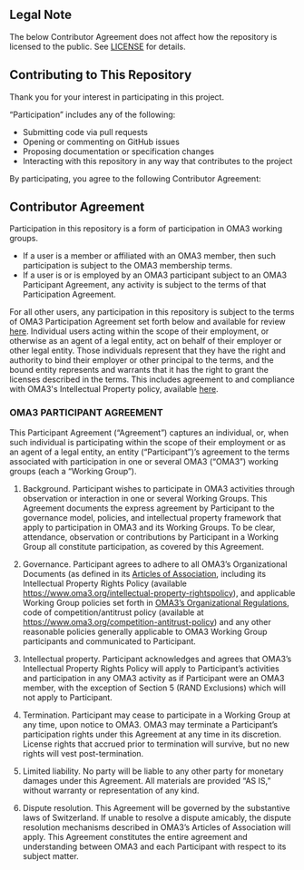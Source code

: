 ## Legal Note

The below Contributor Agreement does not affect how the repository is licensed to the public. See [LICENSE](./LICENSE) for details.

## Contributing to This Repository

Thank you for your interest in participating in this project.

“Participation” includes any of the following:
- Submitting code via pull requests
- Opening or commenting on GitHub issues
- Proposing documentation or specification changes
- Interacting with this repository in any way that contributes to the project

By participating, you agree to the following Contributor Agreement:

## Contributor Agreement

Participation in this repository is a form of participation in OMA3 working groups. 

- If a user is a member or affiliated with an OMA3 member, then such participation is subject to the OMA3 membership terms. 
- If a user is or is employed by an OMA3 participant subject to an OMA3 Participant Agreement, any activity is subject to the terms of that Participation Agreement.

For all other users, any participation in this repository is subject to the terms of OMA3 Participation Agreement set forth below and available for review [here](https://cdn.prod.website-files.com/62a88c8ec868deb8bcfa3353/646b9276323aa40616615e6f_OMA3%20Participant%20Agreement%20final%20230505.pdf). Individual users acting within the scope of their employment, or otherwise as an agent of a legal entity, act on behalf of their employer or other legal entity. Those individuals represent that they have the right and authority to bind their employer or other principal to the terms, and the bound entity represents and warrants that it has the right to grant the licenses described in the terms. This includes agreement to and compliance with OMA3's Intellectual Property policy, available [here](https://www.oma3.org/intellectual-property-rights-policy).


### OMA3 PARTICIPANT AGREEMENT 
This Participant Agreement (“Agreement”) captures an individual, or, when such individual is participating within the scope of their employment or as an agent of a legal entity, an entity (“Participant”)’s agreement to the terms associated with participation in one or several OMA3 (“OMA3”) working groups (each a “Working Group”). 

1. Background. Participant wishes to participate in OMA3 activities through observation or interaction in one or several Working Groups. This Agreement documents the express agreement by Participant to the governance model, policies, and intellectual property framework that apply to participation in OMA3 and its Working Groups. To be clear, attendance, observation or contributions by Participant in a Working Group all constitute participation, as covered by this Agreement. 

2. Governance. Participant agrees to adhere to all OMA3’s Organizational Documents (as defined in its [Articles of Association](https://www.oma3.org/articles-of-association), including its Intellectual Property Rights Policy (available https://www.oma3.org/intellectual-property-rightspolicy), and applicable Working Group policies set forth in [OMA3’s Organizational Regulations](https://www.oma3.org/organizational-regulations), code of competition/antitrust policy (available at https://www.oma3.org/competition-antitrust-policy) and any other reasonable policies generally applicable to OMA3 Working Group participants and communicated to Participant. 

3. Intellectual property. Participant acknowledges and agrees that OMA3’s Intellectual Property Rights Policy will apply to Participant’s activities and participation in any OMA3 activity as if Participant were an OMA3 member, with the exception of Section 5 (RAND Exclusions) which will not apply to Participant. 

4. Termination. Participant may cease to participate in a Working Group at any time, upon notice to OMA3. OMA3 may terminate a Participant’s participation rights under this Agreement at any time in its discretion. License rights that accrued prior to termination will survive, but no new rights will vest post-termination. 

5. Limited liability. No party will be liable to any other party for monetary damages under this Agreement. All materials are provided “AS IS,” without warranty or representation of any kind. 

6. Dispute resolution. This Agreement will be governed by the substantive laws of Switzerland. If unable to resolve a dispute amicably, the dispute resolution mechanisms described in OMA3’s Articles of Association will apply. This Agreement constitutes the entire agreement and understanding between OMA3 and each Participant with respect to its subject matter.
